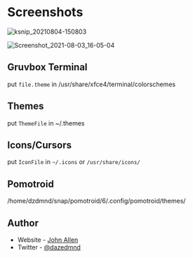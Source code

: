 # Screenshots
![ksnip_20210804-150803](https://user-images.githubusercontent.com/72547619/128807294-5a32b64b-936b-4cf7-b917-6df8cdad6b7c.png)

![Screenshot_2021-08-03_16-05-04](https://user-images.githubusercontent.com/72547619/128807296-989d5432-a0ca-4694-9f39-f46522b21281.png)

## Gruvbox Terminal
put `file.theme` in /usr/share/xfce4/terminal/colorschemes

## Themes
put `ThemeFile` in ~/.themes

## Icons/Cursors
put `IconFile` in `~/.icons` or `/usr/share/icons/`

## Pomotroid
/home/dzdmnd/snap/pomotroid/6/.config/pomotroid/themes/

## Author

- Website - [John Allen](https://www.johnallen.netlify.app)
- Twitter - [@dazedmnd](https://www.twitter.com/dazedmnd)
